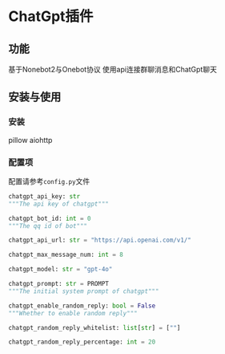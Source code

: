 # ChatGpt插件

## 功能

基于Nonebot2与Onebot协议
使用api连接群聊消息和ChatGpt聊天

## 安装与使用

### 安装

pillow
aiohttp


### 配置项

配置请参考`config.py`文件

```py
chatgpt_api_key: str
"""The api key of chatgpt"""

chatgpt_bot_id: int = 0
"""The qq id of bot"""

chatgpt_api_url: str = "https://api.openai.com/v1/"

chatgpt_max_message_num: int = 8

chatgpt_model: str = "gpt-4o"

chatgpt_prompt: str = PROMPT
"""The initial system prompt of chatgpt"""

chatgpt_enable_random_reply: bool = False
"""Whether to enable random reply"""

chatgpt_random_reply_whitelist: list[str] = [""]

chatgpt_random_reply_percentage: int = 20
```
